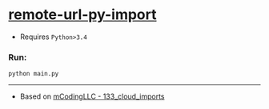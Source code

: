 # [remote-url-py-import](https://github.com/kenny-kvibe/remote-url-py-import)

- Requires `Python>3.4`

### Run:

```sh
python main.py
```

---

- Based on [mCodingLLC - 133_cloud_imports](https://github.com/mCodingLLC/VideosSampleCode/blob/master/videos/133_cloud_imports)
